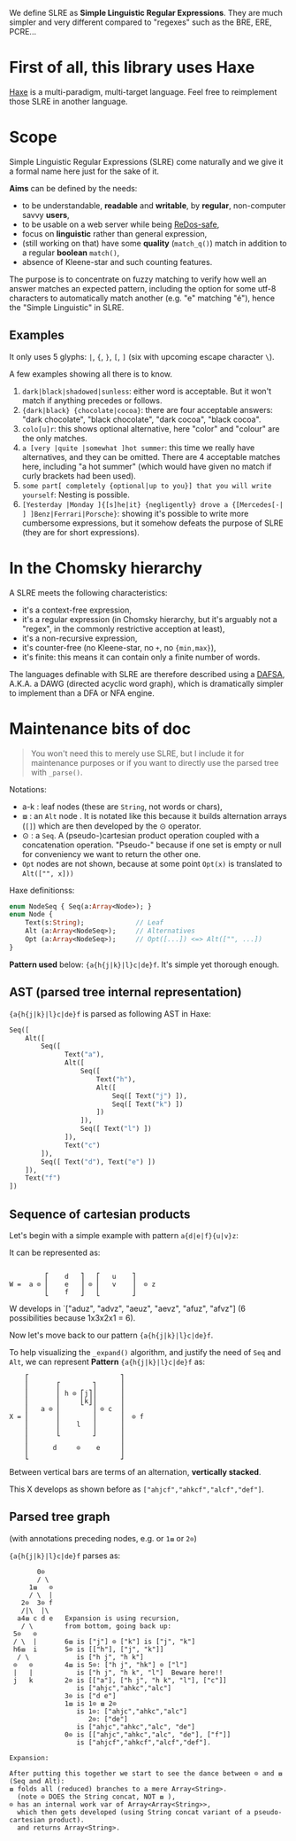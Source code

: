 We define SLRE as **Simple Linguistic Regular Expressions**. They are much simpler and very different compared to "regexes" such as the BRE, ERE, PCRE...

# First of all, this library uses Haxe

[Haxe](https://www.haxe.org) is a multi-paradigm, multi-target language. Feel free to reimplement those SLRE in another language.

# Scope

Simple Linguistic Regular Expressions (SLRE) come naturally and we give it a formal name here just for the sake of it. 

**Aims** can be defined by the needs:

* to be understandable, **readable** and **writable**, by **regular**, non-computer savvy **users**,
* to be usable on a web server while being [ReDos-safe](https://en.wikipedia.org/wiki/Regular_expression_Denial_of_Service),
* focus on **linguistic** rather than general expression,  
* (still working on that) have some **quality** (`match_q()`) match in addition to a regular **boolean** `match()`, 
* absence of Kleene-star and such counting features.

The purpose is to concentrate on fuzzy matching to verify how well an answer matches an expected pattern, including the option for some utf-8 characters to automatically match another (e.g. "e"  matching "é"), hence the "Simple Linguistic" in SLRE.

## Examples

It only uses 5 glyphs: `|`, `{`, `}`, `[`, `]` (six with upcoming escape character `\`).

A few examples showing all there is to know.

1. `dark|black|shadowed|sunless`: either word is acceptable. But it won't match if anything precedes or follows.
2. `{dark|black} {chocolate|cocoa}`: there are four acceptable answers: "dark chocolate", "black chocolate", "dark cocoa", "black cocoa". 
3. `colo[u]r`: this shows optional alternative, here "color" and "colour" are the only matches.
4. `a [very |quite |somewhat ]hot summer`: this time we really have alternatives, and they can be omitted. There are 4 acceptable matches here, including "a hot summer" (which would have given no match if curly brackets had been used).
5. `some part[ completely {optional|up to you}] that you will write yourself`: Nesting is possible.
6. `[Yesterday |Monday ]{[s]he|it} {negligently} drove a {[Mercedes[-| ] ]Benz|Ferrari|Porsche}`: showing it's possible to write more cumbersome expressions, but it somehow defeats the purpose of SLRE (they are for short expressions).

# In the Chomsky hierarchy

A SLRE meets the following characteristics:

* it's a context-free expression,
* it's a regular expression (in Chomsky hierarchy, but it's arguably not a "regex", in the commonly restrictive acception at least),
* it's a non-recursive expression,
* it's counter-free (no Kleene-star, no `+`, no `{min,max}`),
* it's finite: this means it can contain only a finite number of words.

The languages definable with SLRE are therefore described using a [DAFSA](https://en.wikipedia.org/wiki/Deterministic_acyclic_finite_state_automaton), A.K.A. a DAWG (directed acyclic word graph), which is dramatically simpler to implement than a DFA or NFA engine. 

# Maintenance bits of doc

> You won't need this to merely use SLRE, but I include it for maintenance purposes or if you want to directly use the parsed tree with `_parse()`.

Notations: 

- a-k : leaf nodes (these are `String`, not words or chars),
- ⧇ : an `Alt` node . It is notated like this because it builds alternation arrays (`[]`) which are then developed by the ⊙ operator. 
- ⊙ : a `Seq`. A (pseudo-)cartesian product operation coupled with a concatenation operation. "Pseudo-" because if one set is empty or null for conveniency we want to return the other one.
- `Opt` nodes are not shown, because at some point `Opt(x)` is translated to `Alt(["", x]))`

Haxe definitionss:

```haxe
enum NodeSeq { Seq(a:Array<Node>); }
enum Node {
    Text(s:String);             // Leaf
    Alt (a:Array<NodeSeq>);     // Alternatives
    Opt (a:Array<NodeSeq>);     // Opt([...]) <=> Alt(["", ...])
}
```

**Pattern used** below: `{a{h{j|k}|l}c|de}f`. It's simple yet thorough enough.

## AST (parsed tree internal representation)

`{a{h{j|k}|l}c|de}f` is parsed as following AST in Haxe:

```haxe
Seq([
    Alt([
        Seq([ 
              Text("a"), 
              Alt([
                  Seq([ 
                      Text("h"), 
                      Alt([
                          Seq([ Text("j") ]), 
                          Seq([ Text("k") ])
                      ])
                  ]),
                  Seq([ Text("l") ])
              ]),
              Text("c") 
        ]),
        Seq([ Text("d"), Text("e") ])          
    ]), 
    Text("f")
])
```

## Sequence of cartesian products

Let's begin with a simple example with pattern `a{d|e|f}{u|v}z`:

It can be represented as:
```
                       
         ⎡    d   ⎤   ⎡   u    ⎤         
W =  a ⊙ ⎢    e   ⎥ ⊙ ⎢   v    ⎥  ⊙ z          
         ⎣    f   ⎦   ⎣        ⎦
```

W develops in `["aduz", "advz", "aeuz", "aevz", "afuz", "afvz"] (6 possibilities because 1x3x2x1 = 6).

Now let's move back to our pattern `{a{h{j|k}|l}c|de}f`.

To help visualizing the `_expand()` algorithm, and justify the need of `Seq` and `Alt`, we can represent **Pattern** `{a{h{j|k}|l}c|de}f` as:

```
    ⎡                       ⎤
    ⎢       ⎡        ⎤      ⎥         
    ⎢       ⎢ h ⊙ ⎡j⎤⎥      ⎥
    ⎢       ⎢     ⎣k⎦⎥      ⎥
    ⎢   a ⊙ ⎢        ⎥ ⊙ c  ⎥           
X = ⎢       ⎢        ⎥      ⎥  ⊙ f
    ⎢       ⎢    l   ⎥      ⎥
    ⎢       ⎣        ⎦      ⎥
    ⎢                       ⎥
    ⎢      d     ⊙    e     ⎥
    ⎣                       ⎦
```

Between vertical bars are terms of an alternation, **vertically stacked**. 

This X develops as shown before as `["ahjcf","ahkcf","alcf","def"]`.

## Parsed tree graph

(with annotations preceding nodes, e.g. or `1⧇` or `2⊙`)

`{a{h{j|k}|l}c|de}f` parses as:

```
       0⊙
       / \
     1⧇   ⊙
     / \  |
   2⊙  3⊙ f
   /|\  |\
  a4⧇ c d e   Expansion is using recursion,
   / \        from bottom, going back up:
 5⊙   ⊙
 / \  |       6⧇ is ["j"] ⊙ ["k"] is ["j", "k"] 
 h6⧇  i       5⊙ is [["h"], ["j", "k"]]
  / \            is ["h j", "h k"] 
 ⊙   ⊙        4⧇ is 5⊙: ["h j", "hk"] ⊙ ["l"]
 |   |           is ["h j", "h k", "l"]  Beware here!! 
 j   k        2⊙ is [["a"], ["h j", "h k", "l"], ["c"]]
                 is ["ahjc","ahkc","alc"]
              3⊙ is ["d e"]
              1⧇ is 1⊙ ⧇ 2⊙
                 is 1⊙: ["ahjc","ahkc","alc"]
                    2⊙: ["de"]
                 is ["ahjc","ahkc","alc", "de"]
              0⊙ is [["ahjc","ahkc","alc", "de"], ["f"]]
                 is ["ahjcf","ahkcf","alcf","def"].

Expansion:

After putting this together we start to see the dance between ⊙ and ⧇ (Seq and Alt):
⧇ folds all (reduced) branches to a mere Array<String>.
  (note ⊙ DOES the String concat, NOT ⧇ ),
⊙ has an internal work var of Array<Array<String>>,
  which then gets developed (using String concat variant of a pseudo-cartesian product).
  and returns Array<String>.
```

